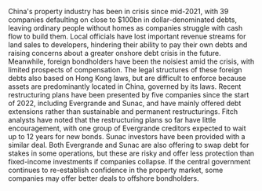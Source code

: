 China's property industry has been in crisis since mid-2021, with 39 companies defaulting on close to $100bn in dollar-denominated debts, leaving ordinary people without homes as companies struggle with cash flow to build them. Local officials have lost important revenue streams for land sales to developers, hindering their ability to pay their own debts and raising concerns about a greater onshore debt crisis in the future. Meanwhile, foreign bondholders have been the noisiest amid the crisis, with limited prospects of compensation. The legal structures of these foreign debts also based on Hong Kong laws, but are difficult to enforce because assets are predominantly located in China, governed by its laws. Recent restructuring plans have been presented by five companies since the start of 2022, including Evergrande and Sunac, and have mainly offered debt extensions rather than sustainable and permanent restructurings. Fitch analysts have noted that the restructuring plans so far have little encouragement, with one group of Evergrande creditors expected to wait up to 12 years for new bonds. Sunac investors have been provided with a similar deal. Both Evergrande and Sunac are also offering to swap debt for stakes in some operations, but these are risky and offer less protection than fixed-income investments if companies collapse. If the central government continues to re-establish confidence in the property market, some companies may offer better deals to offshore bondholders.